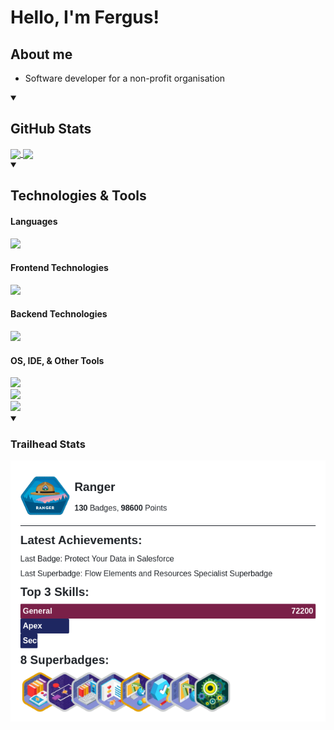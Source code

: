 # Hello, I'm Fergus!

## About me
- Software developer for a non-profit organisation

<!--
**F-Joubert/F-Joubert** is a ✨ _special_ ✨ repository because its `README.md` (this file) appears on your GitHub profile.

Here are some ideas to get you started:

- 🔭 I’m currently working on ...
- 🌱 I’m currently learning ...
- 👯 I’m looking to collaborate on ...
- 🤔 I’m looking for help with ...
- 💬 Ask me about ...
- 📫 How to reach me: ...
- 😄 Pronouns: ...
- ⚡ Fun fact: ...
-->
<details open>
<summary><h2>GitHub Stats</h2></summary>
<a href="https://github.com/anuraghazra/github-readme-stats">
  <img height=200 align="center" src="https://github-readme-stats-two-murex-29.vercel.app/api?username=F-Joubert&theme=github_dark" />
</a>
<a href="https://github.com/F-Joubert">
  <img height=200 align="center" src="https://github-readme-stats-two-murex-29.vercel.app/api/top-langs?username=F-Joubert&theme=github_dark&layout=compact&card_width=100" />
</a>
</details>

<details open>
<summary><h2>Technologies & Tools</h2></summary>
<h4>Languages</h4>
<div align="left">
  <img src="https://go-skill-icons.vercel.app/api/icons?i=java,js,py,typescript,cs" />
</div>

<h4>Frontend Technologies</h4>
<div align="left">
  <img src="https://go-skill-icons.vercel.app/api/icons?i=html,react,nextjs,tailwindcss,css" />
</div>

<h4>Backend Technologies</h4>
<div align="left">
  <img src="https://go-skill-icons.vercel.app/api/icons?i=sqlserver,mongodb,azure,sqlite,postgres,dotnet,flask" />
</div>

<h4>OS, IDE, & Other Tools</h4>
<div align="left" style="margin-bottom: 0px">
  <img src="https://go-skill-icons.vercel.app/api/icons?i=debian,windows"/>
</div>
<div style="margin-bottom: 0px; padding: 0px">
  <img src="https://go-skill-icons.vercel.app/api/icons?i=visualstudio,vscodium"/>
</div>
<div>
  <img src="https://go-skill-icons.vercel.app/api/icons?i=git,postman,github,bash,qt,sharepoint,powershell,jira"/>
</div>
</details>

<details open>
<summary><h3>Trailhead Stats</h3></summary>
<!--TH_Stats:start-->

<a href="https://www.salesforce.com/trailblazer/fergusj">
<picture>
    <source media="(prefers-color-scheme: light)" srcset="TScard-light.png">
    <source media="(prefers-color-scheme: dark)" srcset="TScard-dark.png">
    <img alt="Shows the Trailhead Stats card in either light or dark theme." src="TScard-light.png">
</picture>
</a>
<!--TH_Stats:end-->
</details>

